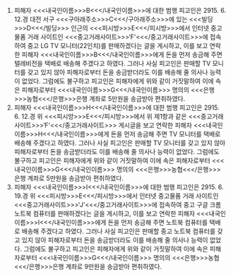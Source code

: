 1. 피해자 <<<내국인이름>>>B<<</내국인이름>>>에 대한 범행
피고인은 2915. 6. 12.경 대전 서구 <<<구아래주소>>>C<<</구아래주소>>>에 있는 <<<빌딩>>>D<<</빌딩>>> 인근의 <<<피시방>>>E<<</피시방>>>에서 인터넷 중고물품 거래 사이트인 <<<중고거래사이트>>>‘F'<<</중고거래사이트>>>에 접속하여 중고 LG TV 모니터(22인치)를 판매하겠다는 글을 게시하고, 이를 보고 연락한 피해자 <<<내국인이름>>>B<<</내국인이름>>>에게 돈을 먼저 송금해 주면 텔레비전을 택배로 배송해 주겠다고 하였다.
그러나 사실 피고인은 판매할 TV 모니터를 갖고 있지 않아 피해자로부터 돈을 송금받더라도 이를 배송해 줄 의사나 능력이 없었다.
그럼에도 불구하고 피고인은 피해자에게 위와 같이 거짓말하여 이에 속은 피해자로부터 <<<내국인이름>>>G<<</내국인이름>>> 명의의 <<<은행>>>농협<<</은행>>>은행 계좌로 5만원을 송금받아 편취하였다.
2. 피해자 <<<내국인이름>>>H<<</내국인이름>>>에 대한 범행
피고인은 2915. 6. 12.경 위 <<<피시방>>>E<<</피시방>>>에서 위 제1항과 같은 <<<중고거래사이트>>>‘F'<<</중고거래사이트>>> 게시글을 보고 연락한 피해자 <<<내국인이름>>>H<<</내국인이름>>>에게 돈을 먼저 송금해 주면 TV 모니터를 택배로 배송해 주겠다고 하였다.
그러나 사실 피고인은 판매할 TV 모니터를 갖고 있지 않아 피해자로부터 돈을 송금받더라도 이를 배송해 줄 의사나 능력이 없었다.
그럼에도 불구하고 피고인은 피해자에게 위와 같이 거짓말하여 이에 속은 피해자로부터 <<<내국인이름>>>G<<</내국인이름>>> 명의의 <<<은행>>>농협<<</은행>>>은행 계좌로 5만원을 송금받아 편취하였다.
3. 피해자 <<<내국인이름>>>I<<</내국인이름>>>에 대한 범행
피고인은 2915. 6. 19.경 위 <<<피시방>>>E<<</피시방>>>에서 인터넷 중고물품 거래 사이트인 <<<중고거래사이트>>>‘J'<<</중고거래사이트>>>에 접속하여 중고 구글 크롬 노트북 컴퓨터를 판매하겠다는 글을 게시하고, 이를 보고 연락한 피해자 <<<내국인이름>>>I<<</내국인이름>>>에게 돈을 먼저 송금해 주면 노트북 컴퓨터를 택배로 배송해 주겠다고 하였다.
그러나 사실 피고인은 판매할 중고 노트북 컴퓨터를 갖고 있지 않아 피해자로부터 돈을 송금받더라도 이를 배송해 줄 의사나 능력이 없었다.
그럼에도 불구하고 피고인은 피해자에게 위와 같이 거짓말하여 이에 속은 피해자로부터 <<<내국인이름>>>G<<</내국인이름>>> 명의의 <<<은행>>>농협<<</은행>>>은행 계좌로 9만원을 송금받아 편취하였다.